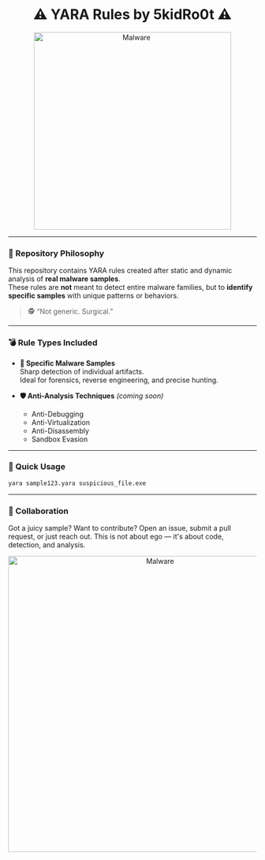<h1 align="center">
  ⚠️ YARA Rules by 5kidRo0t ⚠️
</h1>

<p align="center">
  <img src="https://media.giphy.com/media/v1.Y2lkPWVjZjA1ZTQ3a3l6a2dsMGlzeWxzZjQwdjk2cDhqMG1qNzcyN3R1Y2JtbHpmMGJleCZlcD12MV9naWZzX3NlYXJjaCZjdD1n/3oKIP657aH5QRMkX3q/giphy.gif" alt="Malware" width="400"/>
</p>

---

### 🧠 Repository Philosophy

This repository contains YARA rules created after static and dynamic analysis of **real malware samples**.  
These rules are **not** meant to detect entire malware families, but to **identify specific samples** with unique patterns or behaviors.

> 🕵️ “Not generic. Surgical.”

---

### 💣 Rule Types Included

- **📌 Specific Malware Samples**  
  Sharp detection of individual artifacts.  
  Ideal for forensics, reverse engineering, and precise hunting.

- **🛡 Anti-Analysis Techniques** *(coming soon)*  
  - Anti-Debugging  
  - Anti-Virtualization  
  - Anti-Disassembly  
  - Sandbox Evasion

---

### 🚀 Quick Usage

```bash
yara sample123.yara suspicious_file.exe
```
---

### 🤝 Collaboration

Got a juicy sample? Want to contribute?
Open an issue, submit a pull request, or just reach out.
This is not about ego — it's about code, detection, and analysis.

<p align="center">
  <img src="https://media.giphy.com/media/v1.Y2lkPTc5MGI3NjExaDV4d2JjdHg4OWZpdXQ3c3BtazNlYmZrb3BldGg2NHVuc3FrNHh0cCZlcD12MV9naWZzX3NlYXJjaCZjdD1n/byFn67EXP0bPG/giphy.gif" alt="Malware" width="600"/>
</p>
